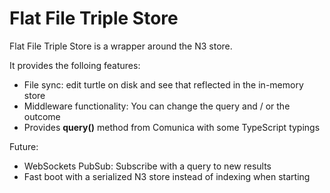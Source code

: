 # Flat File Triple Store

Flat File Triple Store is a wrapper around the N3 store. 

It provides the folloing features:

- File sync: edit turtle on disk and see that reflected in the in-memory store
- Middleware functionality: You can change the query and / or the outcome
- Provides __query()__ method from Comunica with some TypeScript typings

Future:

- WebSockets PubSub: Subscribe with a query to new results
- Fast boot with a serialized N3 store instead of indexing when starting

